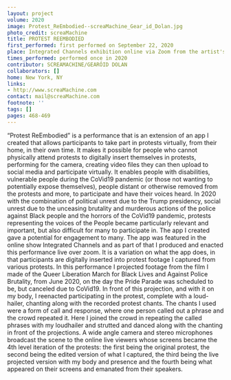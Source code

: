 ```yaml
---
layout: project
volume: 2020
image: Protest_ReEmbodied--screaMachine_Gear_id_Dolan.jpg
photo_credit: screaMachine
title: PROTEST REEMBODIED
first_performed: first performed on September 22, 2020
place: Integrated Channels exhibition online via Zoom from the artist's home
times_performed: performed once in 2020
contributor: SCREAMACHINE/GEARÓID DOLAN
collaborators: []
home: New York, NY
links:
- http://www.screaMachine.com
contact: mail@screaMachine.com
footnote: ''
tags: []
pages: 468-469
---
```



“Protest  ReEmbodied” is a performance that is an extension of an app I created that allows participants to take part in protests virtually, from their home, in their own time. It makes it possible for people who cannot physically attend protests to digitally insert themselves in protests, performing for the camera, creating video files they can then upload to social media and participate virtually. It enables people with disabilities, vulnerable people during the CoVid19 pandemic (or those not wanting to potentially expose themselves), people distant or otherwise removed from the protests and more, to participate and have their voices heard. In 2020 with the combination of political unrest due to the Trump presidency, social unrest due to the unceasing brutality and murderous actions of the police against Black people and the horrors of the CoVid19 pandemic, protests representing the voices of the People became particularly relevant and important, but also difficult for many to participate in. The app I created gave a potential for engagement to many.
The app was featured in the online show Integrated Channels and as part of that I produced and enacted this performance live over zoom. It is a variation on what the app does, in that participants are digitally inserted into protest footage I captured from various protests. In this performance I projected footage from the film I made of the Queer Liberation March for Black Lives and Against Police Brutality, from June 2020, on the day the Pride Parade was scheduled to be, but canceled due to CoVid19. In front of this projection, and with it on my body, I reenacted participating in the protest, complete with a loud-hailer, chanting along with the recorded protest chants. The chants I used were a form of call and response, where one person called out a phrase and the crowd repeated it. Here I joined the crowd in repeating the called phrases with my loudhailer and strutted and danced along with the chanting in front of the projections. A wide angle camera and stereo microphones broadcast the scene to the online live viewers whose screens became the 4th level iteration of the protests: the first being the original protest, the second being the edited version of what I captured, the third being the live projected version with my body and presence and the fourth being what appeared on their screens and emanated from their speakers.
